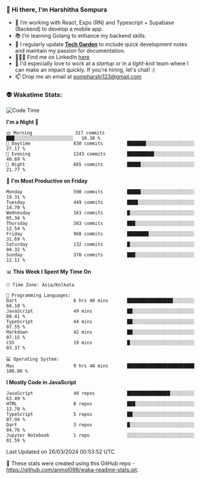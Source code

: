 ### 👋 Hi there, I'm Harshitha Sompura

- 🔧 I’m working with React, Expo (RN) and Typescript + Supabase (Backend) to develop a mobile app.
- 📚 I’m learning Golang to enhance my backend skills.
- 🌾 I regularly update **<u>[Tech Garden](https://tech-garden-hs.vercel.app/)</u>** to include quick development notes and maintain my passion for documentation.
- 👩🏻‍💻 Find me on LinkedIn <u>[here](https://www.linkedin.com/in/harshithasompura/)</u>
- 🐣 I'd especially love to work at a _startup_ or in a _tight-knit_ team where I can make an impact quickly. If you're hiring, let's chat! :)
- 📫 Drop me an email at [sompharshi123@gmail.com](mailto:sompharshi123@gmail.com)

### 👽 Wakatime Stats:
<!--START_SECTION:waka-->
![Code Time](http://img.shields.io/badge/Code%20Time-55%20hrs%208%20mins-blue)

**I'm a Night 🦉** 

```text
🌞 Morning                317 commits         ███░░░░░░░░░░░░░░░░░░░░░░   10.38 % 
🌆 Daytime                830 commits         ███████░░░░░░░░░░░░░░░░░░   27.17 % 
🌃 Evening                1243 commits        ██████████░░░░░░░░░░░░░░░   40.69 % 
🌙 Night                  665 commits         █████░░░░░░░░░░░░░░░░░░░░   21.77 % 
```
📅 **I'm Most Productive on Friday** 

```text
Monday                   590 commits         █████░░░░░░░░░░░░░░░░░░░░   19.31 % 
Tuesday                  449 commits         ████░░░░░░░░░░░░░░░░░░░░░   14.70 % 
Wednesday                163 commits         █░░░░░░░░░░░░░░░░░░░░░░░░   05.34 % 
Thursday                 383 commits         ███░░░░░░░░░░░░░░░░░░░░░░   12.54 % 
Friday                   968 commits         ████████░░░░░░░░░░░░░░░░░   31.69 % 
Saturday                 132 commits         █░░░░░░░░░░░░░░░░░░░░░░░░   04.32 % 
Sunday                   370 commits         ███░░░░░░░░░░░░░░░░░░░░░░   12.11 % 
```


📊 **This Week I Spent My Time On** 

```text
🕑︎ Time Zone: Asia/Kolkata

💬 Programming Languages: 
Dart                     6 hrs 40 mins       █████████████████░░░░░░░░   68.10 % 
JavaScript               49 mins             ██░░░░░░░░░░░░░░░░░░░░░░░   08.41 % 
TypeScript               44 mins             ██░░░░░░░░░░░░░░░░░░░░░░░   07.55 % 
Markdown                 42 mins             ██░░░░░░░░░░░░░░░░░░░░░░░   07.15 % 
CSS                      19 mins             █░░░░░░░░░░░░░░░░░░░░░░░░   03.37 % 

💻 Operating System: 
Mac                      9 hrs 48 mins       █████████████████████████   100.00 % 
```

**I Mostly Code in JavaScript** 

```text
JavaScript               40 repos            ████████████████░░░░░░░░░   63.49 % 
HTML                     8 repos             ███░░░░░░░░░░░░░░░░░░░░░░   12.70 % 
TypeScript               5 repos             ██░░░░░░░░░░░░░░░░░░░░░░░   07.94 % 
Dart                     3 repos             █░░░░░░░░░░░░░░░░░░░░░░░░   04.76 % 
Jupyter Notebook         1 repo              ░░░░░░░░░░░░░░░░░░░░░░░░░   01.59 % 
```




 Last Updated on 26/03/2024 00:53:52 UTC
<!--END_SECTION:waka-->

👀 These stats were created using this GitHub repo - https://github.com/anmol098/waka-readme-stats.git. 
